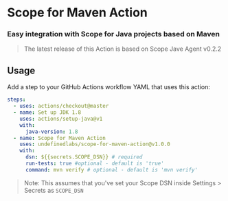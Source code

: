 # Scope for Maven Action

### Easy integration with Scope for Java projects based on Maven

>The latest release of this Action is based on Scope Jave Agent v0.2.2

## Usage

Add a step to your GitHub Actions workflow YAML that uses this action:

```yml
steps:
  - uses: actions/checkout@master
  - name: Set up JDK 1.8
    uses: actions/setup-java@v1
    with:
      java-version: 1.8 
  - name: Scope for Maven Action
    uses: undefinedlabs/scope-for-maven-action@v1.0.0
    with:
      dsn: ${{secrets.SCOPE_DSN}} # required
      run-tests: true #optional - default is 'true'
      command: mvn verify # optional - default is 'mvn verify'
```

> Note: This assumes that you've set your Scope DSN inside Settings > Secrets as `SCOPE_DSN`

